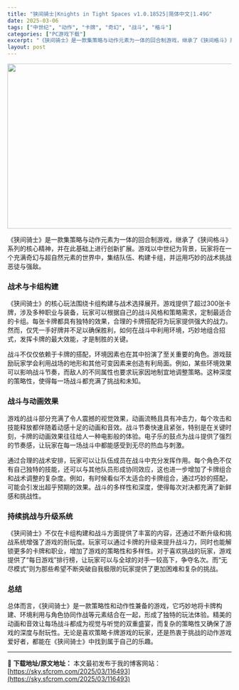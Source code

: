 ```yaml
---
title: "狭间骑士|Knights in Tight Spaces v1.0.18525|简体中文|1.49G"
date: 2025-03-06
tags: ["中世纪", "动作", "卡牌", "奇幻", "战斗", "格斗"]
categories: ["PC游戏下载"]
excerpt: "《狭间骑士》是一款集策略与动作元素为一体的回合制游戏，继承了《狭间格斗》系列的核心精神，并在此基础上进行创新扩展。游戏以中世纪为背景，玩家将在一个充满奇幻与超自然元素的世界中，集结队伍、构建卡组，并运用巧妙的战术挑战恶徒与强敌。 战术与卡组构建 《狭间骑士》的核心玩法围绕卡组构建与战术选择展开。游戏&hellip;"
layout: post
---
```


<img class="aligncenter size-full wp-image-116495" src="https://sky.sfcrom.com/wp-content/uploads/2025/03/2025030602351768.webp" alt="" width="660" height="370" />

《狭间骑士》是一款集策略与动作元素为一体的回合制游戏，继承了《狭间格斗》系列的核心精神，并在此基础上进行创新扩展。游戏以中世纪为背景，玩家将在一个充满奇幻与超自然元素的世界中，集结队伍、构建卡组，并运用巧妙的战术挑战恶徒与强敌。
<h3>战术与卡组构建</h3>
《狭间骑士》的核心玩法围绕卡组构建与战术选择展开。游戏提供了超过300张卡牌，涉及多种职业与装备，玩家可以根据自己的战斗风格和策略需求，定制最适合的卡组。每张卡牌都具有独特的效果，合理的卡牌搭配将为玩家提供强大的战力。然而，仅凭一手好牌并不足以确保胜利，如何在战斗中利用环境，巧妙地组合招式，发挥卡牌的最大效能，才是制胜的关键。

战斗不仅仅依赖于卡牌的搭配，环境因素也在其中扮演了至关重要的角色。游戏鼓励玩家学会利用战场的地形和其他可变因素来创造有利局面。例如，某些环境效果可以影响战斗节奏，而敌人的不同属性也要求玩家因地制宜地调整策略。这种深度的策略性，使得每一场战斗都充满了挑战和未知。
<h3>战斗与动画效果</h3>
游戏的战斗部分充满了令人震撼的视觉效果，动画流畅且具有冲击力，每个攻击和技能释放都伴随着动感十足的动画和音效。战斗节奏快速且紧张，特别是在关键时刻，卡牌的动画效果往往给人一种电影般的体验。电子乐的鼓点为战斗提供了强烈的节奏感，让玩家在每一场战斗中都能感受到无尽的热血与刺激。

通过合理的战术安排，玩家可以让队伍成员在战斗中充分发挥作用。每个角色不仅有自己独特的技能，还可以与其他队员形成协同效应，这也进一步增加了卡牌组合和战术调整的复杂度。例如，有时候看似不太适合的卡牌组合，通过巧妙的搭配，可能会引发出超乎预期的效果。战斗的多样性和深度，使得每次对决都充满了新鲜感和挑战性。
<h3>持续挑战与升级系统</h3>
《狭间骑士》不仅在卡组构建和战斗方面提供了丰富的内容，还通过不断升级和挑战系统增强了游戏的耐玩度。玩家可以通过卡牌的升级来提升战斗力，同时也能解锁更多的卡牌和职业，增加了游戏的策略性和多样性。对于喜欢挑战的玩家，游戏提供了“每日游戏”排行榜，让玩家可以与全球的对手一较高下，争夺名次。而“无尽模式”则为那些希望不断突破自我极限的玩家提供了更加困难和复杂的挑战。
<h3>总结</h3>
总体而言，《狭间骑士》是一款策略性和动作性兼备的游戏，它巧妙地将卡牌构建、环境利用与角色协同作战等元素结合在一起，形成了独特的玩法体验。精美的动画和音效让每场战斗都成为视觉与听觉的双重盛宴，而复杂的策略性又确保了游戏的深度与耐玩性。无论是喜欢策略卡牌游戏的玩家，还是热衷于挑战的动作游戏爱好者，都能在《狭间骑士》中找到属于自己的乐趣。

---
📖 **下载地址/原文地址：** 本文最初发布于我的博客网站：[https://sky.sfcrom.com/2025/03/116493](https://sky.sfcrom.com/2025/03/116493)
